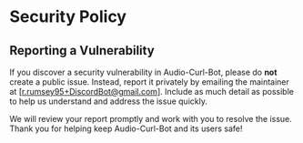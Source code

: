 # Security Policy

## Reporting a Vulnerability

If you discover a security vulnerability in Audio-Curl-Bot, please do **not** create a public issue. Instead, report it privately by emailing the maintainer at [r.rumsey95+DiscordBot@gmail.com]. Include as much detail as possible to help us understand and address the issue quickly.

We will review your report promptly and work with you to resolve the issue. Thank you for helping keep Audio-Curl-Bot and its users safe!